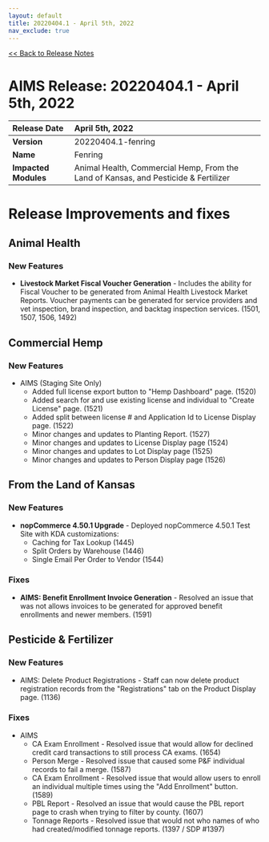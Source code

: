 ```yaml
---
layout: default
title: 20220404.1 - April 5th, 2022
nav_exclude: true
---
```

[<< Back to Release Notes](/aims-docs/docs/release/)

# AIMS Release: 20220404.1 - April 5th, 2022

| **Release Date** | April 5th, 2022 |
| :--- | :--- |
| **Version** | 20220404.1-fenring |
| **Name** | Fenring |
| **Impacted Modules** | Animal Health, Commercial Hemp, From the Land of Kansas, and Pesticide & Fertilizer |


# Release Improvements and fixes

## **Animal Health**

### New Features

- **Livestock Market Fiscal Voucher Generation** - Includes the ability for Fiscal Voucher to be generated from Animal Health Livestock Market Reports.  Voucher payments can be generated for service providers and vet inspection, brand inspection, and backtag inspection services. (1501, 1507, 1506, 1492)

## **Commercial Hemp**

### New Features

- AIMS (Staging Site Only)
    - Added full license export button to "Hemp Dashboard" page. (1520)
    - Added search for and use existing license and individual to "Create License" page. (1521)
    - Added split between license # and Application Id to License Display page. (1522)
    - Minor changes and updates to Planting Report. (1527)
    - Minor changes and updates to License Display page (1524)
    - Minor changes and updates to Lot Display page (1525)
    - Minor changes and updates to Person Display page (1526)

## **From the Land of Kansas**

### New Features

- **nopCommerce 4.50.1 Upgrade** - Deployed nopCommerce 4.50.1 Test Site with KDA customizations:
    - Caching for Tax Lookup (1445)
    - Split Orders by Warehouse (1446)
    - Single Email Per Order to Vendor (1544)

### Fixes

- **AIMS: Benefit Enrollment Invoice Generation** - Resolved an issue that was not allows invoices to be generated for approved benefit enrollments and newer members. (1591)

## **Pesticide & Fertilizer**

### New Features

- AIMS: Delete Product Registrations - Staff can now delete product registration records from the "Registrations" tab on the Product Display page. (1136)

### Fixes

- AIMS
    - CA Exam Enrollment - Resolved issue that would allow for declined credit card transactions to still process CA exams. (1654)
    - Person Merge - Resolved issue that caused some P&F individual records to fail a merge. (1587)
    - CA Exam Enrollment - Resolved issue that would allow users to enroll an individual multiple times using the "Add Enrollment" button. (1589)
    - PBL Report - Resolved an issue that would cause the PBL report page to crash when trying to filter by county. (1607)
    - Tonnage Reports - Resolved issue that would not who names of who had created/modified tonnage reports. (1397 / SDP #1397)

